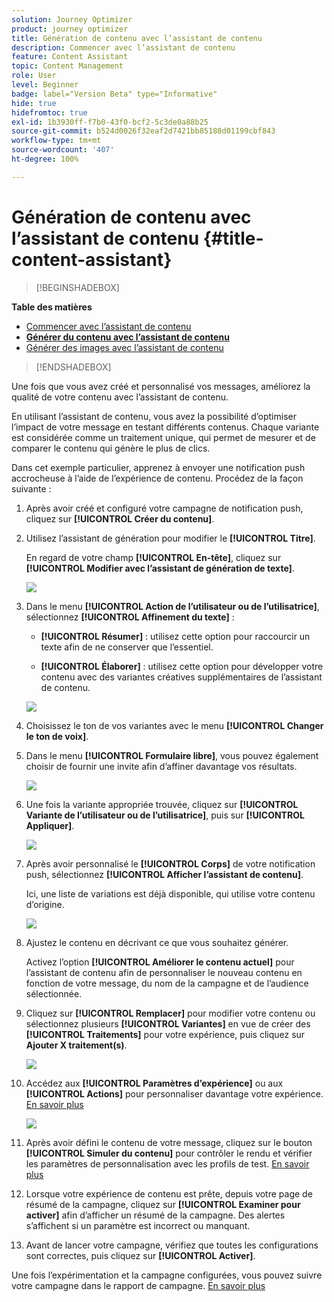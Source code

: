 ```yaml
---
solution: Journey Optimizer
product: journey optimizer
title: Génération de contenu avec l’assistant de contenu
description: Commencer avec l’assistant de contenu
feature: Content Assistant
topic: Content Management
role: User
level: Beginner
badge: label="Version Beta" type="Informative"
hide: true
hidefromtoc: true
exl-id: 1b3930ff-f7b0-43f0-bcf2-5c3de0a88b25
source-git-commit: b524d0026f32eaf2d7421bb85188d01199cbf843
workflow-type: tm+mt
source-wordcount: '407'
ht-degree: 100%

---
```


# Génération de contenu avec l’assistant de contenu {#title-content-assistant}

>[!BEGINSHADEBOX]

**Table des matières**

* [Commencer avec l’assistant de contenu](gs-generative.md)
* **[Générer du contenu avec l’assistant de contenu](generative-content.md)**
* [Générer des images avec l’assistant de contenu](generative-image.md)

>[!ENDSHADEBOX]

Une fois que vous avez créé et personnalisé vos messages, améliorez la qualité de votre contenu avec l’assistant de contenu.

En utilisant l’assistant de contenu, vous avez la possibilité d’optimiser l’impact de votre message en testant différents contenus. Chaque variante est considérée comme un traitement unique, qui permet de mesurer et de comparer le contenu qui génère le plus de clics.

Dans cet exemple particulier, apprenez à envoyer une notification push accrocheuse à l’aide de l’expérience de contenu. Procédez de la façon suivante :

1. Après avoir créé et configuré votre campagne de notification push, cliquez sur **[!UICONTROL Créer du contenu]**.

1. Utilisez l’assistant de génération pour modifier le **[!UICONTROL Titre]**.

   En regard de votre champ **[!UICONTROL En-tête]**, cliquez sur **[!UICONTROL Modifier avec l’assistant de génération de texte]**.

   ![](assets/gen-ai-title-1.png)

1. Dans le menu **[!UICONTROL Action de l’utilisateur ou de l’utilisatrice]**, sélectionnez **[!UICONTROL Affinement du texte]** :

   * **[!UICONTROL Résumer]** : utilisez cette option pour raccourcir un texte afin de ne conserver que l’essentiel.

   * **[!UICONTROL Élaborer]** : utilisez cette option pour développer votre contenu avec des variantes créatives supplémentaires de l’assistant de contenu.

   ![](assets/gen-ai-title-2.png)

1. Choisissez le ton de vos variantes avec le menu **[!UICONTROL Changer le ton de voix]**.

1. Dans le menu **[!UICONTROL Formulaire libre]**, vous pouvez également choisir de fournir une invite afin d’affiner davantage vos résultats.

   ![](assets/gen-ai-title-3.png)

1. Une fois la variante appropriée trouvée, cliquez sur **[!UICONTROL Variante de l’utilisateur ou de l’utilisatrice]**, puis sur **[!UICONTROL Appliquer]**.

   ![](assets/gen-ai-title-4.png)

1. Après avoir personnalisé le **[!UICONTROL Corps]** de votre notification push, sélectionnez **[!UICONTROL Afficher l’assistant de contenu]**.

   Ici, une liste de variations est déjà disponible, qui utilise votre contenu d’origine.

   ![](assets/gen-ai-title-5.png)

1. Ajustez le contenu en décrivant ce que vous souhaitez générer.

   Activez l’option **[!UICONTROL Améliorer le contenu actuel]** pour l’assistant de contenu afin de personnaliser le nouveau contenu en fonction de votre message, du nom de la campagne et de l’audience sélectionnée.

1. Cliquez sur **[!UICONTROL Remplacer]** pour modifier votre contenu ou sélectionnez plusieurs **[!UICONTROL Variantes]** en vue de créer des **[!UICONTROL Traitements]** pour votre expérience, puis cliquez sur **Ajouter X traitement(s)**.

   ![](assets/gen-ai-title-6.png)

1. Accédez aux **[!UICONTROL Paramètres d’expérience]** ou aux **[!UICONTROL Actions]** pour personnaliser davantage votre expérience. [En savoir plus](../campaigns/content-experiment.md)

   ![](assets/gen-ai-title-7.png)

1. Après avoir défini le contenu de votre message, cliquez sur le bouton **[!UICONTROL Simuler du contenu]** pour contrôler le rendu et vérifier les paramètres de personnalisation avec les profils de test. [En savoir plus](../email/preview.md)

1. Lorsque votre expérience de contenu est prête, depuis votre page de résumé de la campagne, cliquez sur **[!UICONTROL Examiner pour activer]** afin d’afficher un résumé de la campagne. Des alertes s’affichent si un paramètre est incorrect ou manquant.

1. Avant de lancer votre campagne, vérifiez que toutes les configurations sont correctes, puis cliquez sur **[!UICONTROL Activer]**.

Une fois l’expérimentation et la campagne configurées, vous pouvez suivre votre campagne dans le rapport de campagne. [En savoir plus](../reports/campaign-global-report.md#experimentation-report)
